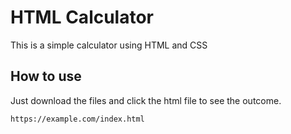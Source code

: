 # HTML Calculator

This is a simple calculator using HTML and CSS

## How to use

Just download the files and click the html file to see the outcome.

```bash
https://example.com/index.html
```

